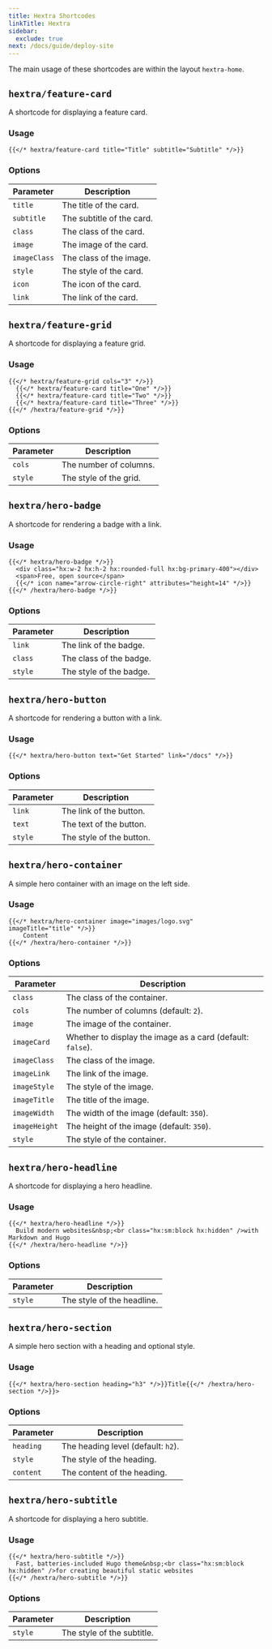 ```yaml
---
title: Hextra Shortcodes
linkTitle: Hextra
sidebar:
  exclude: true
next: /docs/guide/deploy-site
---
```


The main usage of these shortcodes are within the layout `hextra-home`.

## `hextra/feature-card`

A shortcode for displaying a feature card.

### Usage

```
{{</* hextra/feature-card title="Title" subtitle="Subtitle" */>}}
```

### Options

| Parameter    | Description               |
|--------------|---------------------------|
| `title`      | The title of the card.    |
| `subtitle`   | The subtitle of the card. |
| `class`      | The class of the card.    |
| `image`      | The image of the card.    |
| `imageClass` | The class of the image.   |
| `style`      | The style of the card.    |
| `icon`       | The icon of the card.     |
| `link`       | The link of the card.     |

## `hextra/feature-grid`

A shortcode for displaying a feature grid.

### Usage

```
{{</* hextra/feature-grid cols="3" */>}}
  {{</* hextra/feature-card title="One" */>}}
  {{</* hextra/feature-card title="Two" */>}}
  {{</* hextra/feature-card title="Three" */>}}
{{</* /hextra/feature-grid */>}}
```

### Options

| Parameter | Description            |
|-----------|------------------------|
| `cols`    | The number of columns. |
| `style`   | The style of the grid. |

## `hextra/hero-badge`

A shortcode for rendering a badge with a link.

### Usage

```
{{</* hextra/hero-badge */>}}
  <div class="hx:w-2 hx:h-2 hx:rounded-full hx:bg-primary-400"></div>
  <span>Free, open source</span>
  {{</* icon name="arrow-circle-right" attributes="height=14" */>}}
{{</* /hextra/hero-badge */>}}
```

### Options

| Parameter | Description             |
|-----------|-------------------------|
| `link`    | The link of the badge.  |
| `class`   | The class of the badge. |
| `style`   | The style of the badge. |

## `hextra/hero-button`

A shortcode for rendering a button with a link.

### Usage

```
{{</* hextra/hero-button text="Get Started" link="/docs" */>}}
```

### Options

| Parameter | Description              |
|-----------|--------------------------|
| `link`    | The link of the button.  |
| `text`    | The text of the button.  |
| `style`   | The style of the button. |

## `hextra/hero-container`

A simple hero container with an image on the left side.

### Usage

```
{{</* hextra/hero-container image="images/logo.svg"  imageTitle="title" */>}}
    Content
{{</* /hextra/hero-container */>}}
```

### Options

| Parameter     | Description                                                |
|---------------|------------------------------------------------------------|
| `class`       | The class of the container.                                |
| `cols`        | The number of columns (default: `2`).                      |
| `image`       | The image of the container.                                |
| `imageCard`   | Whether to display the image as a card (default: `false`). |
| `imageClass`  | The class of the image.                                    |
| `imageLink`   | The link of the image.                                     |
| `imageStyle`  | The style of the image.                                    |
| `imageTitle`  | The title of the image.                                    |
| `imageWidth`  | The width of the image (default: `350`).                   |
| `imageHeight` | The height of the image (default: `350`).                  |
| `style`       | The style of the container.                                |

## `hextra/hero-headline`

A shortcode for displaying a hero headline.

### Usage

```
{{</* hextra/hero-headline */>}}
  Build modern websites&nbsp;<br class="hx:sm:block hx:hidden" />with Markdown and Hugo
{{</* /hextra/hero-headline */>}}
```

### Options

| Parameter | Description                |
|-----------|----------------------------|
| `style`   | The style of the headline. |

## `hextra/hero-section`

A simple hero section with a heading and optional style.

### Usage

```
{{</* hextra/hero-section heading="h3" */>}}Title{{</* /hextra/hero-section */>}}>
```

### Options

| Parameter | Description                        |
|-----------|------------------------------------|
| `heading` | The heading level (default: `h2`). |
| `style`   | The style of the heading.          |
| `content` | The content of the heading.        |

## `hextra/hero-subtitle`

A shortcode for displaying a hero subtitle.

### Usage

```
{{</* hextra/hero-subtitle */>}}
  Fast, batteries-included Hugo theme&nbsp;<br class="hx:sm:block hx:hidden" />for creating beautiful static websites
{{</* /hextra/hero-subtitle */>}}
```

### Options

| Parameter | Description                |
|-----------|----------------------------|
| `style`   | The style of the subtitle. |
